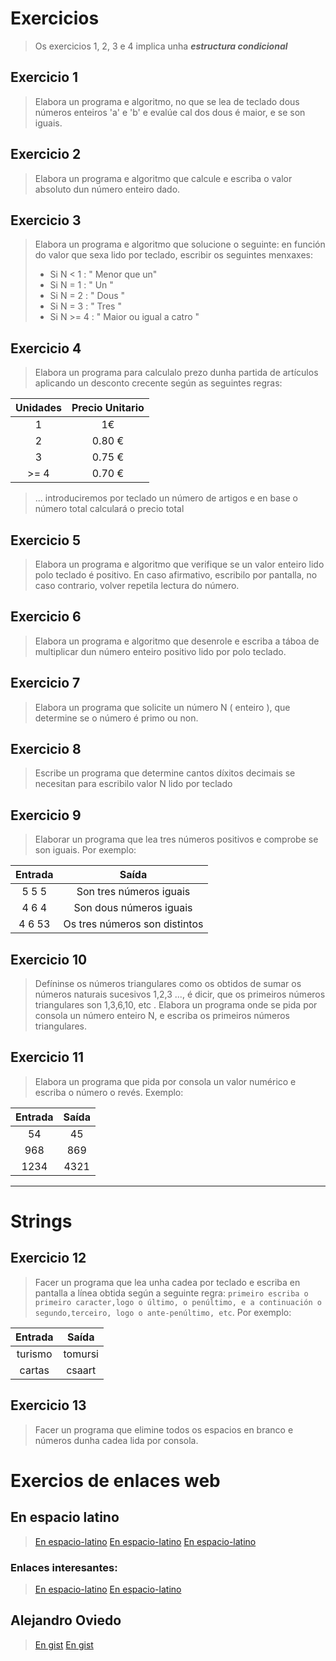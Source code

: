 
# Exercicios
> Os exercicios 1, 2, 3 e 4 implica unha ***estructura condicional***
>

## Exercicio 1

> Elabora un programa e algoritmo, no que se lea de teclado dous números enteiros 'a' e 'b' e evalúe cal dos dous é maior, e se son iguais.


## Exercicio 2

> Elabora un programa e algoritmo que calcule e escriba o valor absoluto dun número enteiro dado. 

## Exercicio 3

> Elabora un programa e algoritmo que solucione o seguinte:
> en función do valor que sexa lido por teclado, escribir os seguintes menxaxes: 
>  - Si N < 1 : " Menor que un"
>  - Si N = 1 : " Un "
>  - Si N = 2 : " Dous "
>  - Si N = 3 : " Tres "
>  - Si N >= 4 : " Maior ou igual a catro "

## Exercicio 4
> Elabora un programa para calculalo prezo dunha partida de artículos aplicando un desconto crecente según as seguintes regras:


Unidades | Precio Unitario |
:-----------: | :-----------: |
|1 | 1€ | 
|2 | 0.80 € 
|3 | 0.75 €
| >= 4 | 0.70 €
> ... introduciremos por teclado un número de artigos e en base o número total calculará o precio total

## Exercicio 5
> Elabora un programa e algoritmo que verifique se un valor enteiro lido polo teclado é positivo. En caso afirmativo, escribilo por pantalla, no caso contrario, volver repetila lectura do número.

## Exercicio 6
> Elabora un programa e algoritmo que desenrole e escriba a táboa de multiplicar dun número enteiro positivo lido por polo teclado.


## Exercicio 7
> Elabora un programa que solicite un número N ( enteiro ), que determine se o número é primo ou non.

## Exercicio 8 
> Escribe un programa que determine cantos díxitos decimais se necesitan para escribilo valor N lido por teclado

## Exercicio 9
> Elaborar un programa que lea tres números positivos e comprobe se son iguais. Por exemplo:

Entrada | Saída |
:-----------: | :-----------: |
|5 5 5 | Son tres números iguais | 
|4 6 4 | Son dous números iguais | 
|4 6 53 | Os tres números son distintos | 

## Exercicio 10
> Defíninse os números triangulares como os obtidos de sumar os números naturais sucesivos 1,2,3 ..., é dicir, que os primeiros números triangulares son 1,3,6,10, etc .
> Elabora un programa onde se pida por consola un número enteiro N, e escriba os primeiros números triangulares.

## Exercicio 11
> Elabora un programa que pida por consola un valor numérico e escriba o número o revés. Exemplo:

Entrada | Saída |
:-----------: | :-----------: |
|54 |45 | 
|968 | 869 | 
|1234 | 4321 | 


---
# Strings

## Exercicio 12
> Facer un programa que lea unha cadea por teclado e escriba en pantalla a línea obtida según a seguinte regra: `primeiro escriba o primeiro caracter,logo o último, o penúltimo, e a continuación o segundo,terceiro, logo o ante-penúltimo, etc`.
> Por exemplo:

Entrada | Saída |
:-----------: | :-----------: |
|turismo |tomursi | 
|cartas | csaart | 

## Exercicio 13
> Facer un programa que elimine todos os espacios en branco e números dunha cadea lida por consola.



# Exercios de enlaces web

## En espacio latino
> [En espacio-latino](https://javascript.espaciolatino.com/evaluar/strings-basico.htm)
> [En espacio-latino](https://javascript.espaciolatino.com/evaluar/arrays_objetos.html)
> [En espacio-latino](https://javascript.espaciolatino.com/evaluar/clases-objetos.html)

### Enlaces interesantes:

> [En espacio-latino](https://javascript.espaciolatino.com/lenguaje/objetos/string/buscar_subcadena.htm)
> [En espacio-latino](https://javascript.espaciolatino.com/lenguaje/objetos/string/index.htm)

## Alejandro Oviedo 
> [En gist](https://gist.github.com/a0viedo/58d8dc8a0d67e7711ebf.js)
> [En gist](https://gist.github.com/a0viedo/58d8dc8a0d67e7711ebf)
>
> 

